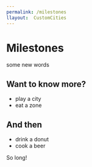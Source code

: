 ```yaml
---
permalink: /milestones
llayout:  CustomCities
---
```


# Milestones

some new words

## Want to know more?

- play a city
- eat a zone

## And then

- drink a donut
- cook a beer

So long!
